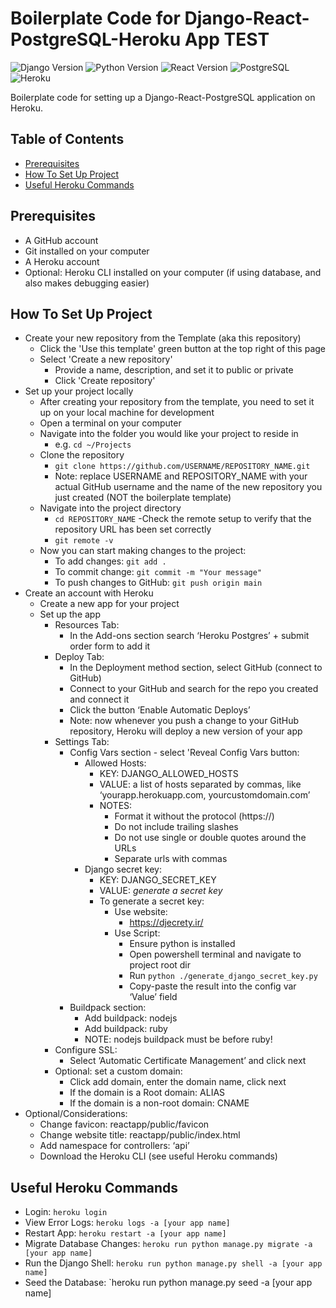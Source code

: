 # Boilerplate Code for Django-React-PostgreSQL-Heroku App TEST

![Django Version](https://img.shields.io/badge/Django-4.0.3-green.svg)
![Python Version](https://img.shields.io/badge/Python-3.10.4-blue.svg)
![React Version](https://img.shields.io/badge/React-18.2.0-blue.svg)
![PostgreSQL](https://img.shields.io/badge/Database-PostgreSQL-blue.svg)
![Heroku](https://img.shields.io/badge/Platform-Heroku-lightgrey.svg)


Boilerplate code for setting up a Django-React-PostgreSQL application on Heroku. 


## Table of Contents
- [Prerequisites](#prerequisites)
- [How To Set Up Project](#how-to-set-up) 
- [Useful Heroku Commands](#heroku-commands)


## Prerequisites<a name="prerequisites"></a>
- A GitHub account
- Git installed on your computer
- A Heroku account
- Optional: Heroku CLI installed on your computer (if using database, and also makes debugging easier)


## How To Set Up Project<a name="how-to-set-up"></a>
- Create your new repository from the Template (aka this repository)
  - Click the 'Use this template' green button at the top right of this page
  - Select 'Create a new repository' 
    - Provide a name, description, and set it to public or private
    - Click 'Create repository' 
- Set up your project locally
  - After creating your repository from the template, you need to set it up on your local machine for development
  - Open a terminal on your computer
  - Navigate into the folder you would like your project to reside in
    - e.g. `cd ~/Projects`
  - Clone the repository
    - `git clone https://github.com/USERNAME/REPOSITORY_NAME.git`
    - Note: replace USERNAME and REPOSITORY_NAME with your actual GitHub username and the name of the new repository you just created (NOT the boilerplate template)
  - Navigate into the project directory
    - `cd REPOSITORY_NAME`
  -Check the remote setup to verify that the repository URL has been set correctly
    - `git remote -v`
  - Now you can start making changes to the project:
    - To add changes: `git add .`
    - To commit change: `git commit -m "Your message"`
    - To push changes to GitHub: `git push origin main`
- Create an account with Heroku
  - Create a new app for your project
  - Set up the app
    - Resources Tab: 
      - In the Add-ons section search ‘Heroku Postgres’ + submit order form to add it
    - Deploy Tab:
      - In the Deployment method section, select GitHub (connect to GitHub)
      - Connect to your GitHub and search for the repo you created and connect it
      -	Click the button ‘Enable Automatic Deploys’
      - Note: now whenever you push a change to your GitHub repository, Heroku will deploy a new version of your app
    - Settings Tab: 
      - Config Vars section - select 'Reveal Config Vars button:
        - Allowed Hosts:
          - KEY: DJANGO_ALLOWED_HOSTS
          - VALUE: a list of hosts separated by commas, like ‘yourapp.herokuapp.com, yourcustomdomain.com’
          - NOTES: 
            - Format it without the protocol (https://) 
            - Do not include trailing slashes
            - Do not use single or double quotes around the URLs
            - Separate urls with commas
        - Django secret key: 
          - KEY: DJANGO_SECRET_KEY
          - VALUE: *generate a secret key*
          - To generate a secret key:
            - Use website:
              - https://djecrety.ir/ 
            - Use Script:
              - Ensure python is installed
              - Open powershell terminal and navigate to project root dir
              - Run `python ./generate_django_secret_key.py`
              - Copy-paste the result into the config var ‘Value’ field
      - Buildpack section: 
        - Add buildpack: nodejs
        - Add buildpack: ruby
        - NOTE: nodejs buildpack must be before ruby!
    - Configure SSL:
      - Select ‘Automatic Certificate Management’ and click next
    - Optional: set a custom domain:
      - Click add domain, enter the domain name, click next
      - If the domain is a Root domain: ALIAS
      - If the domain is a non-root domain: CNAME
- Optional/Considerations:
  - Change favicon: reactapp/public/favicon
  - Change website title: reactapp/public/index.html
  - Add namespace for controllers: ‘api’
  - Download the Heroku CLI (see useful Heroku commands)

## Useful Heroku Commands <a name="heroku-commands"></a>
- Login: `heroku login`
- View Error Logs: `heroku logs -a [your app name]`
- Restart App: `heroku restart -a [your app name]`
- Migrate Database Changes: `heroku run python manage.py migrate -a [your app name]`
- Run the Django Shell: `heroku run python manage.py shell -a [your app name]`
- Seed the Database: `heroku run python manage.py seed -a [your app name]

